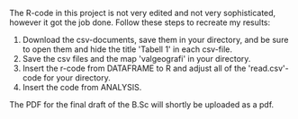 The R-code in this project is not very edited and not very sophisticated, however it got the job done. Follow these steps to recreate my results: 

1. Download the csv-documents, save them in your directory, and be sure to open them and hide the title 'Tabell 1' in each csv-file. 
2. Save the csv files and the map 'valgeografi' in your directory.
3. Insert the r-code from DATAFRAME to R and adjust all of the 'read.csv'-code for your directory. 
4. Insert the code from ANALYSIS.

The PDF for the final draft of the B.Sc will shortly be uploaded as a pdf.
